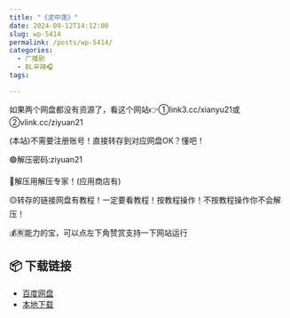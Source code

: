 ```yaml
---
title: "《泥中莲》"
date: 2024-09-12T14:12:00
slug: wp-5414
permalink: /posts/wp-5414/
categories:
  - 广播剧
  - BL辛辣🎧
tags:

---
```


如果两个网盘都没有资源了，看这个网站👉①link3.cc/xianyu21或②vlink.cc/ziyuan21

(本站)不需要注册账号！直接转存到对应网盘OK？懂吧！

🟢解压密码:ziyuan21

🔵解压用解压专家！(应用商店有)

🟡转存的链接网盘有教程！一定要看教程！按教程操作！不按教程操作你不会解压！

💰🈶能力的宝，可以点左下角赞赏支持一下网站运行

## 📦 下载链接
- [百度网盘](https://blziyuan21.com/pay-download/5414?key=1790a1b0ca&down_id=0)
- [本地下载](https://blziyuan21.com/pay-download/5414?key=1790a1b0ca&down_id=1)

